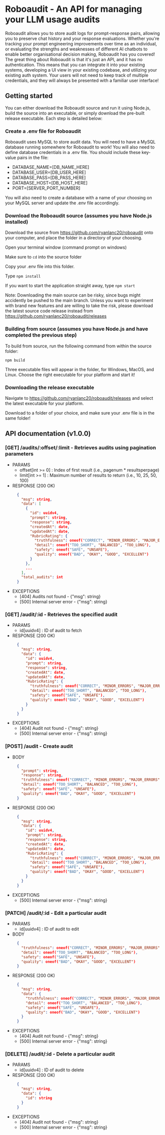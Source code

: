 # Roboaudit - An API for managing your LLM usage audits
Roboaudit allows you to store audit logs for prompt-response pairs, allowing you to preserve chat history and your response evaluations.
Whether you're tracking your prompt engineering improvements over time as an individual, or evaluating the strengths and weaknesses of different AI chatbots
to enable better organisational decision making, Roboaudit has you covered! The great thing about Roboaudit is that it's just an API, and it has no authentication. This means that
you can integrate it into your existing systems, developing a UI view in your existing codebase, and utilizing your existing auth system. Your users will not need to keep track
of multiple credentials, and they will always be presented with a familiar user interface!

## Getting started
You can either download the Roboaudit source and run it using Node.js, build the source into an executable, or simply download the pre-built release executable.
Each step is detailed below:

### Create a .env file for Roboaudit
Roboaudit uses MySQL to store audit data. You will need to have a MySQL database running somewhere for Roboaudit to work! You will also need to define
database credentials in a .env file. You should include these key-value pairs in the file:
* DATABASE_NAME=[DB_NAME_HERE]
* DATABASE_USER=[DB_USER_HERE]
* DATABASE_PASS=[DB_PASS_HERE]
* DATABASE_HOST=[DB_HOST_HERE]
* PORT=[SERVER_PORT_NUMBER]

You will also need to create a database with a name of your choosing on your MySQL server and update the .env file accordingly.

### Download the Roboaudit source (assumes you have Node.js installed)
Download the source from https://github.com/ryanlanc20/roboaudit onto your computer, and place the folder in a directory of your choosing.

Open your terminal window (command prompt on windows)

Make sure to ```cd``` into the source folder

Copy your .env file into this folder.

Type ```npm install```

If you want to start the application straight away, type ```npm start```

Note: Downloading the main source can be risky, since bugs might accidently be pushed to the main branch. Unless you want to experiment
with brand new features and are willing to take the risk, please download the latest source code release instead from https://github.com/ryanlanc20/roboaudit/releases

### Building from source (assumes you have Node.js and have completed the previous step)
To build from source, run the following command from within the source folder:

```npm build```

Three executable files will appear in the folder, for Windows, MacOS, and Linux. Choose the right
executable for your platform and start it!

### Downloading the release executable
Navigate to https://github.com/ryanlanc20/roboaudit/releases and select the latest executable for your platform.

Download to a folder of your choice, and make sure your .env file is in the same folder!

## API documentation (v1.0.0)
### [GET] /audits/:offset/:limit - Retrieves audits using pagination parameters
  * PARAMS
    * offset[int >= 0] : Index of first result (i.e., pagenum * resultsperpage)
    * limit[int >= 1] : Maximum number of results to return (i.e., 10, 25, 50, 100)
  * RESPONSE (200 OK)
    ```json
      {
        "msg": string,
        "data": [
          {
            "id": uuidv4,
            "prompt": string,
            "response": string,
            "createdAt": date,
            "updatedAt": date,
            "RubricRating": {
              "truthfulness": oneof("CORRECT", "MINOR_ERRORS", "MAJOR_ERRORS"),
              "detail": oneof("TOO_SHORT", "BALANCED", "TOO_LONG"),
              "safety": oneof("SAFE", "UNSAFE"),
              "quality": oneof("BAD", "OKAY", "GOOD", "EXCELLENT")
            }
          },
          ...
        ],
        "total_audits": int
      }
    ```
  * EXCEPTIONS
    * [404] Audits not found - {"msg": string}
    * [500] Internal server error - {"msg": string}
### [GET] /audit/:id - Retrieves the specified audit
  * PARAMS
    * id[uuidv4] : ID of audit to fetch
  * RESPONSE (200 OK)
    ```json
      {
        "msg": string,
        "data": {
          "id": uuidv4,
          "prompt": string,
          "response": string,
          "createdAt": date,
          "updatedAt": date,
          "RubricRating": {
            "truthfulness": oneof("CORRECT", "MINOR_ERRORS", "MAJOR_ERRORS"),
            "detail": oneof("TOO_SHORT", "BALANCED", "TOO_LONG"),
            "safety": oneof("SAFE", "UNSAFE"),
            "quality": oneof("BAD", "OKAY", "GOOD", "EXCELLENT")
          }
        }
      }
    ```
  * EXCEPTIONS
    * [404] Audit not found - {"msg": string}
    * [500] Internal server error - {"msg": string}
### [POST] /audit - Create audit
  * BODY
    ```json
      {
        "prompt": string,
        "response": string,
        "truthfulness": oneof("CORRECT", "MINOR_ERRORS", "MAJOR_ERRORS"),
        "detail": oneof("TOO_SHORT", "BALANCED", "TOO_LONG"),
        "safety": oneof("SAFE", "UNSAFE"),
        "quality": oneof("BAD", "OKAY", "GOOD", "EXCELLENT")
      }
    ```
  * RESPONSE (200 OK)
    ```json
      {
        "msg": string,
        "data": {
          "id": uuidv4,
          "prompt": string,
          "response": string,
          "createdAt": date,
          "updatedAt": date,
          "RubricRating": {
            "truthfulness": oneof("CORRECT", "MINOR_ERRORS", "MAJOR_ERRORS"),
            "detail": oneof("TOO_SHORT", "BALANCED", "TOO_LONG"),
            "safety": oneof("SAFE", "UNSAFE"),
            "quality": oneof("BAD", "OKAY", "GOOD", "EXCELLENT")
          }
        }
      }
    ```
  * EXCEPTIONS
    * [500] Internal server error - {"msg": string}
### [PATCH] /audit/:id - Edit a particular audit
  * PARAMS
    * id[uuidv4] : ID of audit to edit
  * BODY
    ```json
      {
        "truthfulness": oneof("CORRECT", "MINOR_ERRORS", "MAJOR_ERRORS"),
        "detail": oneof("TOO_SHORT", "BALANCED", "TOO_LONG"),
        "safety": oneof("SAFE", "UNSAFE"),
        "quality": oneof("BAD", "OKAY", "GOOD", "EXCELLENT")
      }
    ```
  * RESPONSE (200 OK)
    ```json
      {
        "msg": string,
        "data": {
          "truthfulness": oneof("CORRECT", "MINOR_ERRORS", "MAJOR_ERRORS"),
          "detail": oneof("TOO_SHORT", "BALANCED", "TOO_LONG"),
          "safety": oneof("SAFE", "UNSAFE"),
          "quality": oneof("BAD", "OKAY", "GOOD", "EXCELLENT")
        }
      }
    ```
  * EXCEPTIONS
    * [404] Audit not found - {"msg": string}
    * [500] Internal server error - {"msg": string}
### [DELETE] /audit/:id - Delete a particular audit
  * PARAMS
    * id[uuidv4] : ID of audit to delete
  * RESPONSE (200 OK)
    ```json
      {
        "msg": string,
        "data": {
          "id": string
        }
      }
    ```
  * EXCEPTIONS
    * [404] Audit not found - {"msg": string}
    * [500] Internal server error - {"msg": string}